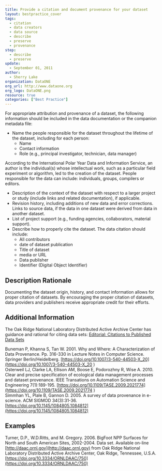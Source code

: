 ```yaml
---
title: Provide a citation and document provenance for your dataset
layout: bestpractice_cover
tags:
  - citation
  - data creators
  - data source
  - describe
  - preserve
  - provenance
step:
  - describe
  - preserve
update:
  - September 01, 2011
author:
  - Sherry Lake
organization: DataONE
org_url: http://www.dataone.org
org_logo: DataONE.png
resource: true
categories: ["Best Practice"]
---
```




For appropriate attribution and provenance of a dataset, the following
information should be included in the data documentation or the companion
metadata file:

- Name the people responsible for the dataset throughout the lifetime of the dataset, including for each person:
  - Name
  - Contact information
  - Role (e.g., principal investigator, technician, data manager)

According to the International Polar Year Data and Information Service, an
author is the individual(s) whose intellectual work, such as a particular field
experiment or algorithm, led to the creation of the dataset. People responsible
for the data can include: individuals, groups, compilers or editors.

- Description of the context of the dataset with respect to a larger project or
study (include links and related documentation), if applicable.
- Revision history, including additions of new data and error corrections. Links to source
data, if the data in one dataset were derived from data in another dataset.
- List of project support (e.g., funding agencies, collaborators, material support).
- Describe how to properly cite the dataset. The data citation should include:
  - All contributors
  - date of dataset publication
  - Title of dataset
  - media or URL
  - Data publisher
  - Identifier (Digital Object Identifier)

## Description Rationale

Documenting the dataset origin, history, and contact information allows for
proper citation of datasets. By encouraging the proper citation of datasets,
data providers and publishers receive appropriate credit for their efforts.

## Additional Information

The Oak Ridge National Laboratory Distributed Active Archive Center has guidance and rational for citing data sets:
[Editorial: Citations to Published Data Sets](http://daac.ornl.gov/ornl_daac_citations_200812.pdf)

Buneman P, Khanna S, Tan W. 2001. Why and Where: A Characterization of Data Provenance. Pp. 316-330 in Lecture Notes in Computer Science. Springer Berlin/Heidelberg. [https://doi.org/10.1007/3-540-44503-X_20](https://doi.org/10.1007/3-540-44503-X_20  )  
Osterweil LJ, Clarke LA, Ellison AM, Boose E, Podorozhny R, Wise A. 2010. Clear and precise specification of ecological data management processes and dataset provenance. IEEE Transations on Automation Science and Engineering 7(1):189-195. [https://doi.org/10.1109/TASE.2009.2021774](https://doi.org/10.1109/TASE.2009.2021774 )  
Simmhan YL, Plale B, Gannon D. 2005. A survey of data provenance in e-science. ACM SIGMOD 34(3):31-36. [https://doi.org/10.1145/1084805.1084812](https://doi.org/10.1145/1084805.1084812)  

## Examples

Turner, D.P., W.D.Ritts, and M. Gregory. 2006. BigFoot NPP Surfaces for North
and South American Sites, 2002-2004. Data set. Available on-line
[http://daac.ornl.gov](http://daac.ornl.gov) from Oak Ridge National Laboratory Distributed Active
Archive Center, Oak Ridge, Tennessee, U.S.A. [https://doi.org/10.3334/ORNLDAAC/750](https://doi.org/10.3334/ORNLDAAC/750)

